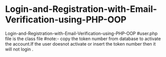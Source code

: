 # Login-and-Registration-with-Email-Verification-using-PHP-OOP
Login-and-Registration-with-Email-Verification-using-PHP-OOP
#user.php file is the class file
#note:- copy the token number from database to activate the account.If the user doesnot activate or insert the token number then it will not login .
